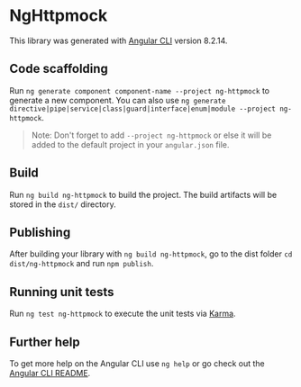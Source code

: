 # NgHttpmock

This library was generated with [Angular CLI](https://github.com/angular/angular-cli) version 8.2.14.

## Code scaffolding

Run `ng generate component component-name --project ng-httpmock` to generate a new component. You can also use `ng generate directive|pipe|service|class|guard|interface|enum|module --project ng-httpmock`.
> Note: Don't forget to add `--project ng-httpmock` or else it will be added to the default project in your `angular.json` file. 

## Build

Run `ng build ng-httpmock` to build the project. The build artifacts will be stored in the `dist/` directory.

## Publishing

After building your library with `ng build ng-httpmock`, go to the dist folder `cd dist/ng-httpmock` and run `npm publish`.

## Running unit tests

Run `ng test ng-httpmock` to execute the unit tests via [Karma](https://karma-runner.github.io).

## Further help

To get more help on the Angular CLI use `ng help` or go check out the [Angular CLI README](https://github.com/angular/angular-cli/blob/master/README.md).
